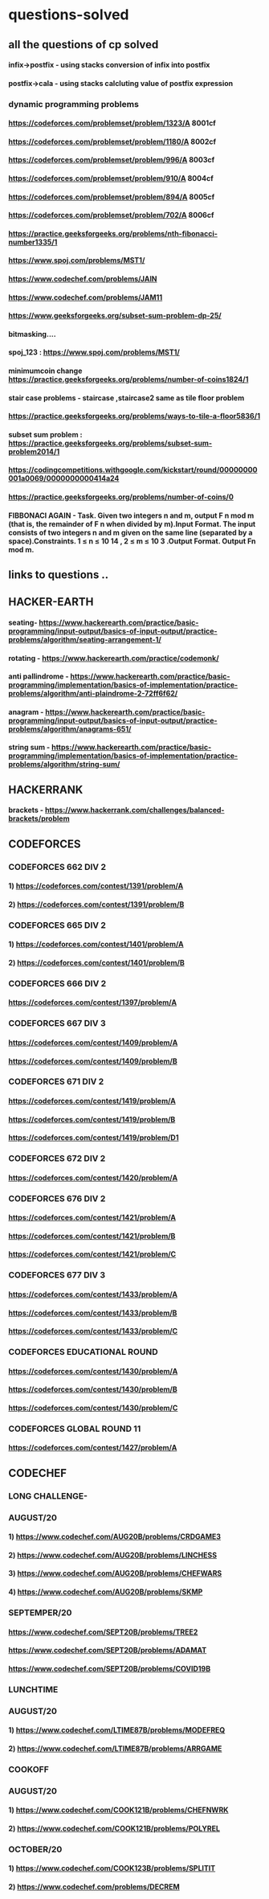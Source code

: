 # questions-solved
## all the questions of cp solved
#### infix->postfix - using stacks conversion of infix into postfix
#### postfix->cala - using stacks calcluting value of postfix expression
### dynamic programming problems
#### https://codeforces.com/problemset/problem/1323/A 8001cf
#### https://codeforces.com/problemset/problem/1180/A 8002cf
#### https://codeforces.com/problemset/problem/996/A 8003cf
#### https://codeforces.com/problemset/problem/910/A 8004cf
#### https://codeforces.com/problemset/problem/894/A 8005cf
#### https://codeforces.com/problemset/problem/702/A 8006cf
#### https://practice.geeksforgeeks.org/problems/nth-fibonacci-number1335/1
#### https://www.spoj.com/problems/MST1/
#### https://www.codechef.com/problems/JAIN
#### https://www.codechef.com/problems/JAM11
#### https://www.geeksforgeeks.org/subset-sum-problem-dp-25/
#### bitmasking....
#### spoj_123 : https://www.spoj.com/problems/MST1/
#### minimumcoin change https://practice.geeksforgeeks.org/problems/number-of-coins1824/1
#### stair case problems  - staircase ,staircase2 same as tile floor problem  
#### https://practice.geeksforgeeks.org/problems/ways-to-tile-a-floor5836/1
#### subset sum problem : https://practice.geeksforgeeks.org/problems/subset-sum-problem2014/1
#### https://codingcompetitions.withgoogle.com/kickstart/round/00000000001a0069/0000000000414a24
#### https://practice.geeksforgeeks.org/problems/number-of-coins/0

#### FIBBONACI AGAIN - Task. Given two integers n and m, output F n mod m (that is, the remainder of F n when divided by m).Input Format. The input consists of two integers n and m given on the same line (separated by a space).Constraints. 1 ≤ n ≤ 10 14 , 2 ≤ m ≤ 10 3 .Output Format. Output Fn mod m.
## links to questions ..

## HACKER-EARTH
#### seating- https://www.hackerearth.com/practice/basic-programming/input-output/basics-of-input-output/practice-problems/algorithm/seating-arrangement-1/
#### rotating - https://www.hackerearth.com/practice/codemonk/ 
#### anti pallindrome - https://www.hackerearth.com/practice/basic-programming/implementation/basics-of-implementation/practice-problems/algorithm/anti-plaindrome-2-72ff6f62/
#### anagram - https://www.hackerearth.com/practice/basic-programming/input-output/basics-of-input-output/practice-problems/algorithm/anagrams-651/ 
#### string sum - https://www.hackerearth.com/practice/basic-programming/implementation/basics-of-implementation/practice-problems/algorithm/string-sum/

## HACKERRANK
#### brackets - https://www.hackerrank.com/challenges/balanced-brackets/problem

## CODEFORCES
### CODEFORCES 662 DIV 2
#### 1) https://codeforces.com/contest/1391/problem/A
#### 2) https://codeforces.com/contest/1391/problem/B
### CODEFORCES 665 DIV 2 
#### 1) https://codeforces.com/contest/1401/problem/A
#### 2) https://codeforces.com/contest/1401/problem/B
### CODEFORCES 666 DIV 2
#### https://codeforces.com/contest/1397/problem/A
### CODEFORCES 667 DIV 3
#### https://codeforces.com/contest/1409/problem/A
#### https://codeforces.com/contest/1409/problem/B
### CODEFORCES 671 DIV 2
#### https://codeforces.com/contest/1419/problem/A
#### https://codeforces.com/contest/1419/problem/B
#### https://codeforces.com/contest/1419/problem/D1
### CODEFORCES 672 DIV 2
#### https://codeforces.com/contest/1420/problem/A

### CODEFORCES 676 DIV 2
#### https://codeforces.com/contest/1421/problem/A
#### https://codeforces.com/contest/1421/problem/B
#### https://codeforces.com/contest/1421/problem/C

### CODEFORCES 677 DIV 3
#### https://codeforces.com/contest/1433/problem/A
#### https://codeforces.com/contest/1433/problem/B
#### https://codeforces.com/contest/1433/problem/C

### CODEFORCES EDUCATIONAL ROUND 
#### https://codeforces.com/contest/1430/problem/A
#### https://codeforces.com/contest/1430/problem/B
#### https://codeforces.com/contest/1430/problem/C
### CODEFORCES GLOBAL ROUND 11
#### https://codeforces.com/contest/1427/problem/A

## CODECHEF 
### LONG CHALLENGE-
### AUGUST/20
#### 1) https://www.codechef.com/AUG20B/problems/CRDGAME3
#### 2) https://www.codechef.com/AUG20B/problems/LINCHESS
#### 3) https://www.codechef.com/AUG20B/problems/CHEFWARS
#### 4) https://www.codechef.com/AUG20B/problems/SKMP

### SEPTEMPER/20
#### https://www.codechef.com/SEPT20B/problems/TREE2
#### https://www.codechef.com/SEPT20B/problems/ADAMAT
#### https://www.codechef.com/SEPT20B/problems/COVID19B

### LUNCHTIME
### AUGUST/20
#### 1) https://www.codechef.com/LTIME87B/problems/MODEFREQ
#### 2) https://www.codechef.com/LTIME87B/problems/ARRGAME

### COOKOFF
### AUGUST/20
#### 1) https://www.codechef.com/COOK121B/problems/CHEFNWRK
#### 2) https://www.codechef.com/COOK121B/problems/POLYREL

### OCTOBER/20
#### 1) https://www.codechef.com/COOK123B/problems/SPLITIT
#### 2) https://www.codechef.com/problems/DECREM
